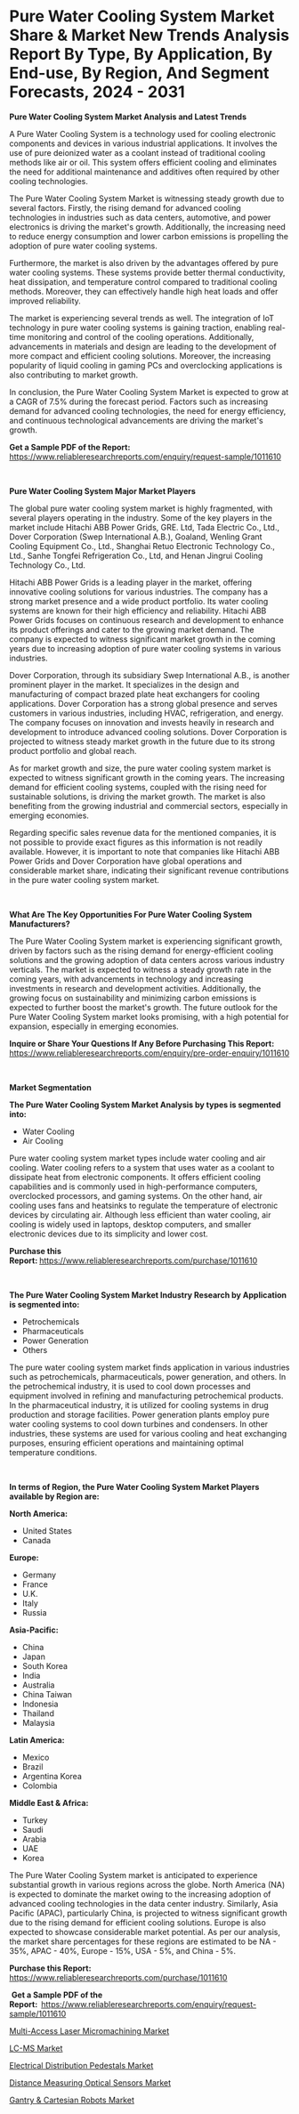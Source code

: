 <p><h1>Pure Water Cooling System Market Share & Market New Trends Analysis Report By Type, By Application, By End-use, By Region, And Segment Forecasts, 2024 - 2031</h1></p><p><strong>Pure Water Cooling System Market Analysis and Latest Trends</strong></p>
<p><p>A Pure Water Cooling System is a technology used for cooling electronic components and devices in various industrial applications. It involves the use of pure deionized water as a coolant instead of traditional cooling methods like air or oil. This system offers efficient cooling and eliminates the need for additional maintenance and additives often required by other cooling technologies.</p><p>The Pure Water Cooling System Market is witnessing steady growth due to several factors. Firstly, the rising demand for advanced cooling technologies in industries such as data centers, automotive, and power electronics is driving the market's growth. Additionally, the increasing need to reduce energy consumption and lower carbon emissions is propelling the adoption of pure water cooling systems.</p><p>Furthermore, the market is also driven by the advantages offered by pure water cooling systems. These systems provide better thermal conductivity, heat dissipation, and temperature control compared to traditional cooling methods. Moreover, they can effectively handle high heat loads and offer improved reliability.</p><p>The market is experiencing several trends as well. The integration of IoT technology in pure water cooling systems is gaining traction, enabling real-time monitoring and control of the cooling operations. Additionally, advancements in materials and design are leading to the development of more compact and efficient cooling solutions. Moreover, the increasing popularity of liquid cooling in gaming PCs and overclocking applications is also contributing to market growth.</p><p>In conclusion, the Pure Water Cooling System Market is expected to grow at a CAGR of 7.5% during the forecast period. Factors such as increasing demand for advanced cooling technologies, the need for energy efficiency, and continuous technological advancements are driving the market's growth.</p></p>
<p><strong>Get a Sample PDF of the Report:&nbsp;</strong> <a href="https://www.reliableresearchreports.com/enquiry/request-sample/1011610">https://www.reliableresearchreports.com/enquiry/request-sample/1011610</a></p>
<p>&nbsp;</p>
<p><strong>Pure Water Cooling System Major Market Players</strong></p>
<p><p>The global pure water cooling system market is highly fragmented, with several players operating in the industry. Some of the key players in the market include Hitachi ABB Power Grids, GRE. Ltd, Tada Electric Co., Ltd., Dover Corporation (Swep International A.B.), Goaland, Wenling Grant Cooling Equipment Co., Ltd., Shanghai Retuo Electronic Technology Co., Ltd., Sanhe Tongfei Refrigeration Co., Ltd, and Henan Jingrui Cooling Technology Co., Ltd.</p><p>Hitachi ABB Power Grids is a leading player in the market, offering innovative cooling solutions for various industries. The company has a strong market presence and a wide product portfolio. Its water cooling systems are known for their high efficiency and reliability. Hitachi ABB Power Grids focuses on continuous research and development to enhance its product offerings and cater to the growing market demand. The company is expected to witness significant market growth in the coming years due to increasing adoption of pure water cooling systems in various industries.</p><p>Dover Corporation, through its subsidiary Swep International A.B., is another prominent player in the market. It specializes in the design and manufacturing of compact brazed plate heat exchangers for cooling applications. Dover Corporation has a strong global presence and serves customers in various industries, including HVAC, refrigeration, and energy. The company focuses on innovation and invests heavily in research and development to introduce advanced cooling solutions. Dover Corporation is projected to witness steady market growth in the future due to its strong product portfolio and global reach.</p><p>As for market growth and size, the pure water cooling system market is expected to witness significant growth in the coming years. The increasing demand for efficient cooling systems, coupled with the rising need for sustainable solutions, is driving the market growth. The market is also benefiting from the growing industrial and commercial sectors, especially in emerging economies.</p><p>Regarding specific sales revenue data for the mentioned companies, it is not possible to provide exact figures as this information is not readily available. However, it is important to note that companies like Hitachi ABB Power Grids and Dover Corporation have global operations and considerable market share, indicating their significant revenue contributions in the pure water cooling system market.</p></p>
<p>&nbsp;</p>
<p><strong>What Are The Key Opportunities For Pure Water Cooling System Manufacturers?</strong></p>
<p><p>The Pure Water Cooling System market is experiencing significant growth, driven by factors such as the rising demand for energy-efficient cooling solutions and the growing adoption of data centers across various industry verticals. The market is expected to witness a steady growth rate in the coming years, with advancements in technology and increasing investments in research and development activities. Additionally, the growing focus on sustainability and minimizing carbon emissions is expected to further boost the market's growth. The future outlook for the Pure Water Cooling System market looks promising, with a high potential for expansion, especially in emerging economies.</p></p>
<p><strong>Inquire or Share Your Questions If Any Before Purchasing This Report:</strong> <a href="https://www.reliableresearchreports.com/enquiry/pre-order-enquiry/1011610">https://www.reliableresearchreports.com/enquiry/pre-order-enquiry/1011610</a></p>
<p>&nbsp;</p>
<p><strong>Market Segmentation</strong></p>
<p><strong>The Pure Water Cooling System Market Analysis by types is segmented into:</strong></p>
<p><ul><li>Water Cooling</li><li>Air Cooling</li></ul></p>
<p><p>Pure water cooling system market types include water cooling and air cooling. Water cooling refers to a system that uses water as a coolant to dissipate heat from electronic components. It offers efficient cooling capabilities and is commonly used in high-performance computers, overclocked processors, and gaming systems. On the other hand, air cooling uses fans and heatsinks to regulate the temperature of electronic devices by circulating air. Although less efficient than water cooling, air cooling is widely used in laptops, desktop computers, and smaller electronic devices due to its simplicity and lower cost.</p></p>
<p><strong>Purchase this Report:&nbsp;</strong><a href="https://www.reliableresearchreports.com/purchase/1011610">https://www.reliableresearchreports.com/purchase/1011610</a></p>
<p>&nbsp;</p>
<p><strong>The Pure Water Cooling System Market Industry Research by Application is segmented into:</strong></p>
<p><ul><li>Petrochemicals</li><li>Pharmaceuticals</li><li>Power Generation</li><li>Others</li></ul></p>
<p><p>The pure water cooling system market finds application in various industries such as petrochemicals, pharmaceuticals, power generation, and others. In the petrochemical industry, it is used to cool down processes and equipment involved in refining and manufacturing petrochemical products. In the pharmaceutical industry, it is utilized for cooling systems in drug production and storage facilities. Power generation plants employ pure water cooling systems to cool down turbines and condensers. In other industries, these systems are used for various cooling and heat exchanging purposes, ensuring efficient operations and maintaining optimal temperature conditions.</p></p>
<p>&nbsp;</p>
<p><strong>In terms of Region, the Pure Water Cooling System Market Players available by Region are:</strong></p>
<p>
    <p> <strong> North America: </strong>
        <ul>
            <li>United States</li>
            <li>Canada</li>
        </ul>
        </p> 
    <p> <strong> Europe: </strong>
        <ul>
            <li>Germany</li>
            <li>France</li>
            <li>U.K.</li>
            <li>Italy</li>
            <li>Russia</li>
        </ul>
        </p> 
    <p> <strong> Asia-Pacific: </strong>
        <ul>
            <li>China</li>
            <li>Japan</li>
            <li>South Korea</li>
            <li>India</li>
            <li>Australia</li>
            <li>China Taiwan</li>
            <li>Indonesia</li>
            <li>Thailand</li>
            <li>Malaysia</li>
        </ul>
        </p> 
    <p> <strong> Latin America: </strong>
        <ul>
            <li>Mexico</li>
            <li>Brazil</li>
            <li>Argentina Korea</li>
            <li>Colombia</li>
        </ul>
        </p> 
    <p> <strong> Middle East & Africa: </strong>
        <ul>
            <li>Turkey</li>
            <li>Saudi</li>
            <li>Arabia</li>
            <li>UAE</li>
            <li>Korea</li>
        </ul>
    </p>
    </p>
<p><p>The Pure Water Cooling System market is anticipated to experience substantial growth in various regions across the globe. North America (NA) is expected to dominate the market owing to the increasing adoption of advanced cooling technologies in the data center industry. Similarly, Asia Pacific (APAC), particularly China, is projected to witness significant growth due to the rising demand for efficient cooling solutions. Europe is also expected to showcase considerable market potential. As per our analysis, the market share percentages for these regions are estimated to be NA - 35%, APAC - 40%, Europe - 15%, USA - 5%, and China - 5%.</p></p>
<p><strong>Purchase this Report: </strong><a href="https://www.reliableresearchreports.com/purchase/1011610">https://www.reliableresearchreports.com/purchase/1011610</a></p>
<p>&nbsp;<strong>Get a Sample PDF of the Report:&nbsp;&nbsp;</strong><a href="https://www.reliableresearchreports.com/enquiry/request-sample/1011610">https://www.reliableresearchreports.com/enquiry/request-sample/1011610</a></p>
<p><strong></strong></p>
<p><p><a href="https://github.com/pizolina/Market-Research-Report-List-2/blob/main/multi-access-laser-micromachining-market.md">Multi-Access Laser Micromachining Market</a></p><p><a href="https://github.com/sofayahoo2023/Market-Research-Report-List-2/blob/main/lc-ms-market.md">LC-MS Market</a></p><p><a href="https://github.com/mabutironaldo/Market-Research-Report-List-2/blob/main/electrical-distribution-pedestals-market.md">Electrical Distribution Pedestals Market</a></p><p><a href="https://github.com/vimar16th/Market-Research-Report-List-2/blob/main/distance-measuring-optical-sensors-market.md">Distance Measuring Optical Sensors Market</a></p><p><a href="https://github.com/lbird53714/Market-Research-Report-List-2/blob/main/gantry-cartesian-robots-market.md">Gantry & Cartesian Robots Market</a></p></p>